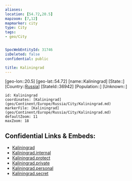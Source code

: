```yaml
---
aliases: 
location: [54.72,20.5]
mapzoom: [7,12] 
mapmarker: city 
type: City
tags:
- geo/City


SpocWebEntityId: 31746
isDeleted: false
confidential: public

title: Kaliningrad
---
```

[geo-lon::20.5]
[geo-lat::54.72]
[name::Kaliningrad]
[State::]
[Country::[Russia](geo/Continent/Europe/Russia.md)]
[StateId::36942]
[Population::]
[Unknown::]


```leaflet
id: Kaliningrad
coordinates: [Kaliningrad](geo/Continent/Europe/Russia/City/Kaliningrad.md)
markerFile: [Kaliningrad](geo/Continent/Europe/Russia/City/Kaliningrad.md)
defaultZoom: 11 
maxZoom: 18
```


## Confidential Links & Embeds: 
- [Kaliningrad](../../../../../../_public/geo/Continent/Europe/Russia/City/Kaliningrad.md) 
- [Kaliningrad.internal](../../../../../../_internal/geo/Continent/Europe/Russia/City/Kaliningrad.internal.md) 
- [Kaliningrad.protect](../../../../../../_protect/geo/Continent/Europe/Russia/City/Kaliningrad.protect.md) 
- [Kaliningrad.private](../../../../../../_private/geo/Continent/Europe/Russia/City/Kaliningrad.private.md) 
- [Kaliningrad.personal](../../../../../../_personal/geo/Continent/Europe/Russia/City/Kaliningrad.personal.md) 
- [Kaliningrad.secret](../../../../../../_secret/geo/Continent/Europe/Russia/City/Kaliningrad.secret.md) 
